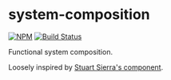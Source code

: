 # system-composition
[![NPM][npm-badge-img]][npm-badge-link]
[![Build Status](https://travis-ci.org/bamboo/system-composition.svg?branch=master)](https://travis-ci.org/bamboo/system-composition)

Functional system composition.

Loosely inspired by [Stuart Sierra's component](https://github.com/stuartsierra/component).

[npm-badge-img]: https://nodei.co/npm/system-composition.svg
[npm-badge-link]: https://nodei.co/npm/system-composition/
